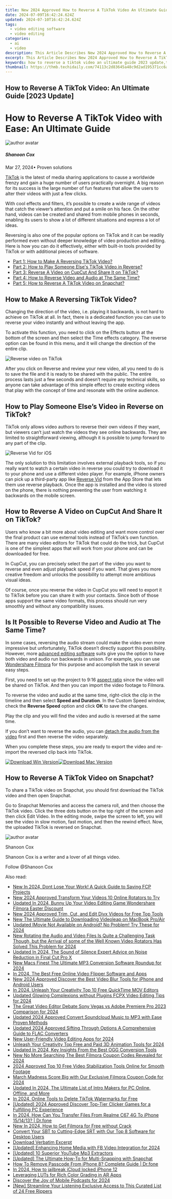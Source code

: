 ```yaml
---
title: New 2024 Approved How to Reverse A TikTok Video An Ultimate Guide 2023 Update
date: 2024-07-09T16:42:24.624Z
updated: 2024-07-10T16:42:24.624Z
tags: 
  - video editing software
  - video editing
categories: 
  - ai
  - video
description: This Article Describes New 2024 Approved How to Reverse A TikTok Video An Ultimate Guide 2023 Update
excerpt: This Article Describes New 2024 Approved How to Reverse A TikTok Video An Ultimate Guide 2023 Update
keywords: how to reverse a tiktok video an ultimate guide 2023 update,tiktok video reversal the complete guide for creators updated 2023,the ultimate guide to free flv video editors 2023 update,how to reverse a tiktok video with ease an ultimate guide,from forward to reverse the ultimate tiktok video editing guide 2023 update,the ultimate guide to rapid video trimming on mac updated 2023,ai animation how to reverse a tiktok video an ultimate guide 2023 update
thumbnail: https://thmb.techidaily.com/74113c2d83645a48c9d2ad195371cc6a07bee43db8bd23e967a3613c122b6663.jpg
---
```


## How to Reverse A TikTok Video: An Ultimate Guide [2023 Update]

# How to Reverse A TikTok Video with Ease: An Ultimate Guide

![author avatar](https://images.wondershare.com/filmora/article-images/shannon-cox.jpg)

##### Shanoon Cox

 Mar 27, 2024• Proven solutions

[TikTok](https://www.tiktok.com/en/) is the latest of media sharing applications to cause a worldwide frenzy and gain a huge number of users practically overnight. A big reason for its success is the large number of fun features that allow the users to alter their videos with just a few clicks.

With cool effects and filters, it’s possible to create a wide range of videos that catch the viewer’s attention and put a smile on his face. On the other hand, videos can be created and shared from mobile phones in seconds, enabling its users to show a lot of different situations and express a lot of ideas.

Reversing is also one of the popular options on TikTok and it can be readily performed even without deeper knowledge of video production and editing. Here is how you can do it effectively, either with built-in tools provided by TikTok or with additional pieces of software.

* [Part 1: How to Make A Reversing TikTok Video?](#part1)
* [Part 2: How to Play Someone Else's TikTok Video in Reverse?](#part2)
* [Part 3: Reverse A Video on CupCut And Share It on TikTok?](#part3)
* [Part 4: How to Reverse Video and Audio at The Same Time?](#part4)
* [Part 5: How to Reverse A TikTok Video on Snapchat?](#part5)

## How to Make A Reversing TikTok Video?

Changing the direction of the video, i.e. playing it backwards, is not hard to achieve on TikTok at all. In fact, there is a dedicated function you can use to reverse your video instantly and without leaving the app.

To activate this function, you need to click on the Effects button at the bottom of the screen and then select the Time effects category. The reverse option can be found in this menu, and it will change the direction of the entire clip.

![Reverse video on TikTok](https://images.wondershare.com/filmora/article-images/reverse-video-on-tiktok.jpg)

After you click on Reverse and review your new video, all you need to do is to save the file and it is ready to be shared with the public. The entire process lasts just a few seconds and doesn’t require any technical skills, so anyone can take advantage of this simple effect to create exciting videos that play with the concept of time and resonate with the online audience.

## How to Play Someone Else’s Video in Reverse on TikTok?

TikTok only allows video authors to reverse their own videos if they want, but viewers can’t just watch the videos they see online backwards. They are limited to straightforward viewing, although it is possible to jump forward to any part of the clip.

![Reverse Vid for iOS](https://images.wondershare.com/filmora/article-images/reverse-vid-play-it-backwards.jpg)

The only solution to this limitation involves external playback tools, so if you really want to watch a certain video in reverse you could try to download it to your phone and use a different video player. For example, iPhone owners can pick up a third-party app like [Reverse Vid](https://apps.apple.com/us/app/reverse-vid-play-it-backwards/id950551948) from the App Store that lets them use reverse playback. Once the app is installed and the video is stored on the phone, there is nothing preventing the user from watching it backwards on the mobile screen.

## How to Reverse A Video on CupCut And Share It on TikTok?

Users who know a bit more about video editing and want more control over the final product can use external tools instead of TikTok’s own function. There are many video editors for TikTok that could do the trick, but CupCut is one of the simplest apps that will work from your phone and can be downloaded for free.

In CupCut, you can precisely select the part of the video you want to reverse and even adjust playback speed if you want. That gives you more creative freedom and unlocks the possibility to attempt more ambitious visual ideas.

Of course, once you reverse the video in CupCut you will need to export it to TikTok before you can share it with your contacts. Since both of those apps support the same video formats, this process should run very smoothly and without any compatibility issues.

## Is It Possible to Reverse Video and Audio at The Same Time?

In some cases, reversing the audio stream could make the video even more impressive but unfortunately, TikTok doesn’t directly support this possibility. However, more [advanced editing software](https://tools.techidaily.com/wondershare/filmora/download/) suits give you the option to have both video and audio run backwards in unison. For example, you can use [Wondershare Filmora](https://filmora.wondershare.net/filmora-video-editor.html) for this purpose and accomplish the task in several easy steps.

First, you need to set up the project to 9:16 [aspect ratio](https://tools.techidaily.com/wondershare/filmora/download/) since the video will be shared on TikTok. And then you can import the video footage to Filmora.

To reverse the video and audio at the same time, right-click the clip in the timeline and then select **Speed and Duration**. In the Custom Speed window, check the **Reverse Speed** option and click **OK** to save the changes.

Play the clip and you will find the video and audio is reversed at the same time.

If you don’t want to reverse the audio, you can [detach the audio from the video](https://tools.techidaily.com/wondershare/filmora/download/) first and then reverse the video separately.

When you complete these steps, you are ready to export the video and re-import the reversed clip back into TikTok.

[![Download Win Version](https://images.wondershare.com/filmora/guide/download-btn-win.jpg)](https://tools.techidaily.com/wondershare/filmora/download/)[![Download Mac Version](https://images.wondershare.com/filmora/guide/download-btn-mac.jpg)](https://tools.techidaily.com/wondershare/filmora/download/)

## How to Reverse A TikTok Video on Snapchat?

To share a TikTok video on Snapchat, you should first download the TikTok video and then open Snapchat.

Go to Snapchat Memories and access the camera roll, and then choose the TikTok video. Click the three dots button on the top right of the screen and then click Edit Video. In the editing mode, swipe the screen to left, you will see the video in slow motion, fast motion, and then the rewind effect. Now, the uploaded TikTok is reversed on Snapchat.

![author avatar](https://images.wondershare.com/filmora/article-images/shannon-cox.jpg)

Shanoon Cox

Shanoon Cox is a writer and a lover of all things video.

Follow @Shanoon Cox

<span class="atpl-alsoreadstyle">Also read:</span>
<div><ul>
<li><a href="https://smart-video-editing.techidaily.com/new-in-2024-dont-lose-your-work-a-quick-guide-to-saving-fcp-projects/"><u>New In 2024, Dont Lose Your Work! A Quick Guide to Saving FCP Projects</u></a></li>
<li><a href="https://smart-video-editing.techidaily.com/new-2024-approved-transform-your-videos-10-online-rotators-to-try/"><u>New 2024 Approved Transform Your Videos 10 Online Rotators to Try</u></a></li>
<li><a href="https://smart-video-editing.techidaily.com/updated-in-2024-bunny-up-your-video-editing-game-wondershare-filmora-easter-discount/"><u>Updated In 2024, Bunny Up Your Video Editing Game Wondershare Filmora Easter Discount</u></a></li>
<li><a href="https://smart-video-editing.techidaily.com/new-2024-approved-trim-cut-and-edit-divx-videos-for-free-top-tools/"><u>New 2024 Approved Trim, Cut, and Edit Divx Videos for Free Top Tools</u></a></li>
<li><a href="https://smart-video-editing.techidaily.com/new-the-ultimate-guide-to-downloading-videoleap-on-macbook-proair/"><u>New The Ultimate Guide to Downloading Videoleap on MacBook Pro/Air</u></a></li>
<li><a href="https://smart-video-editing.techidaily.com/updated-imovie-not-available-on-android-no-problem-try-these-for-2024/"><u>Updated IMovie Not Available on Android? No Problem! Try These for 2024</u></a></li>
<li><a href="https://smart-video-editing.techidaily.com/new-rotating-the-audio-and-video-files-is-quite-a-challenging-task-though-but-the-arrival-of-some-of-the-well-known-video-rotators-has-solved-this-problem-f/"><u>New Rotating the Audio and Video Files Is Quite a Challenging Task Though, but the Arrival of some of the Well Known Video Rotators Has Solved This Problem for 2024</u></a></li>
<li><a href="https://smart-video-editing.techidaily.com/updated-in-2024-the-sound-of-silence-expert-advice-on-noise-reduction-in-final-cut-pro-x/"><u>Updated In 2024, The Sound of Silence Expert Advice on Noise Reduction in Final Cut Pro X</u></a></li>
<li><a href="https://smart-video-editing.techidaily.com/new-macs-finest-the-ultimate-mp3-conversion-software-roundup-for-2024/"><u>New Macs Finest The Ultimate MP3 Conversion Software Roundup for 2024</u></a></li>
<li><a href="https://smart-video-editing.techidaily.com/in-2024-the-best-free-online-video-flipper-software-and-apps/"><u>In 2024, The Best Free Online Video Flipper Software and Apps</u></a></li>
<li><a href="https://smart-video-editing.techidaily.com/new-2024-approved-discover-the-best-video-blur-tools-for-iphone-and-android-users/"><u>New 2024 Approved Discover the Best Video Blur Tools for iPhone and Android Users</u></a></li>
<li><a href="https://smart-video-editing.techidaily.com/in-2024-unleash-your-creativity-top-10-free-quicktime-mov-editors/"><u>In 2024, Unleash Your Creativity Top 10 Free QuickTime MOV Editors</u></a></li>
<li><a href="https://smart-video-editing.techidaily.com/updated-glowing-complexions-without-plugins-fcpx-video-editing-tips-for-2024/"><u>Updated Glowing Complexions without Plugins FCPX Video Editing Tips for 2024</u></a></li>
<li><a href="https://smart-video-editing.techidaily.com/the-great-video-editor-debate-sony-vegas-vs-adobe-premiere-pro-2023-comparison-for-2024/"><u>The Great Video Editor Debate Sony Vegas vs Adobe Premiere Pro 2023 Comparison for 2024</u></a></li>
<li><a href="https://smart-video-editing.techidaily.com/updated-2024-approved-convert-soundcloud-music-to-mp3-with-ease-proven-methods/"><u>Updated 2024 Approved Convert Soundcloud Music to MP3 with Ease Proven Methods</u></a></li>
<li><a href="https://smart-video-editing.techidaily.com/updated-2024-approved-sifting-through-options-a-comprehensive-guide-to-flac-converters/"><u>Updated 2024 Approved Sifting Through Options A Comprehensive Guide to FLAC Converters</u></a></li>
<li><a href="https://smart-video-editing.techidaily.com/new-user-friendly-video-editing-apps-for-2024/"><u>New User-Friendly Video Editing Apps for 2024</u></a></li>
<li><a href="https://smart-video-editing.techidaily.com/unleash-your-creativity-top-free-and-paid-3d-animation-tools-for-2024/"><u>Unleash Your Creativity Top Free and Paid 3D Animation Tools for 2024</u></a></li>
<li><a href="https://smart-video-editing.techidaily.com/updated-in-2024-key-insights-from-the-best-ogg-conversion-tools/"><u>Updated In 2024, Key Insights From the Best OGG Conversion Tools</u></a></li>
<li><a href="https://smart-video-editing.techidaily.com/new-no-more-searching-the-best-filmora-coupon-codes-revealed-for-2024/"><u>New No More Searching The Best Filmora Coupon Codes Revealed for 2024</u></a></li>
<li><a href="https://smart-video-editing.techidaily.com/2024-approved-top-10-free-video-stabilization-tools-online-for-smooth-footage/"><u>2024 Approved Top 10 Free Video Stabilization Tools Online for Smooth Footage</u></a></li>
<li><a href="https://smart-video-editing.techidaily.com/march-madness-score-big-with-our-exclusive-filmora-coupon-code-for-2024/"><u>March Madness Score Big with Our Exclusive Filmora Coupon Code for 2024</u></a></li>
<li><a href="https://smart-video-editing.techidaily.com/updated-in-2024-the-ultimate-list-of-intro-makers-for-pc-online-offline-and-more/"><u>Updated In 2024, The Ultimate List of Intro Makers for PC Online, Offline, and More</u></a></li>
<li><a href="https://smart-video-editing.techidaily.com/in-2024-online-tools-to-delete-tiktok-watermarks-for-free/"><u>In 2024, Online Tools to Delete TikTok Watermarks for Free</u></a></li>
<li><a href="https://video-capture.techidaily.com/updated-2024-approved-discover-top-tier-clicker-games-for-a-fulfilling-pc-experience/"><u>[Updated] 2024 Approved  Discover Top-Tier Clicker Games for a Fulfilling PC Experience</u></a></li>
<li><a href="https://android-transfer.techidaily.com/in-2024-how-can-you-transfer-files-from-realme-c67-4g-to-iphone-151413-drfone-by-drfone-transfer-from-android-transfer-from-android/"><u>In 2024, How Can You Transfer Files From Realme C67 4G To iPhone 15/14/13? | Dr.fone</u></a></li>
<li><a href="https://video-creation-software.techidaily.com/new-in-2024-how-to-get-filmora-for-free-without-crack/"><u>New In 2024, How to Get Filmora for Free without Crack</u></a></li>
<li><a href="https://extra-information.techidaily.com/convert-your-sbt-to-cutting-edge-srt-with-our-top-8-software-for-desktop-users/"><u>Convert Your SBT to Cutting-Edge SRT with Our Top 8 Software for Desktop Users</u></a></li>
<li><a href="https://screen-activity-recording.techidaily.com/download-verbatim-excerpt/"><u>Download Verbatim Excerpt</u></a></li>
<li><a href="https://facebook-video-content.techidaily.com/updated-enhancing-home-media-with-fb-video-integration-for-2024/"><u>[Updated] Enhancing Home Media with FB Video Integration for 2024</u></a></li>
<li><a href="https://youtube-clips.techidaily.com/updated-10-superior-youtube-mp3-extractors/"><u>[Updated] 10 Superior YouTube Mp3 Extractors</u></a></li>
<li><a href="https://snapchat-videos.techidaily.com/updated-the-ultimate-how-to-for-multi-snapping-with-snapchat/"><u>[Updated] The Ultimate How-To for Multi-Snapping with Snapchat</u></a></li>
<li><a href="https://iphone-unlock.techidaily.com/how-to-remove-passcode-from-iphone-8-complete-guide-drfone-by-drfone-ios/"><u>How To Remove Passcode From iPhone 8? Complete Guide | Dr.fone</u></a></li>
<li><a href="https://activate-lock.techidaily.com/in-2024-how-to-jailbreak-icloud-locked-iphone-12-by-drfone-ios/"><u>In 2024, How to jailbreak iCloud locked iPhone 12</u></a></li>
<li><a href="https://vp-tips.techidaily.com/leveraging-luts-for-rich-color-grading-in-ar-apps/"><u>Leveraging LUTs for Rich Color Grading in AR Apps</u></a></li>
<li><a href="https://fox-glue.techidaily.com/discover-the-joy-of-mobile-podcasts-for-2024/"><u>Discover the Joy of Mobile Podcasts for 2024</u></a></li>
<li><a href="https://youtube-help.techidaily.com/new-streamline-your-listening-exclusive-access-to-this-curated-list-of-24-free-rippers/"><u>[New] Streamline Your Listening  Exclusive Access to This Curated List of 24 Free Rippers</u></a></li>
</ul></div>

<ins class="adsbygoogle"
      style="display:block"
      data-ad-client="ca-pub-7571918770474297"
      data-ad-slot="8358498916"
      data-ad-format="auto"
      data-full-width-responsive="true"></ins>